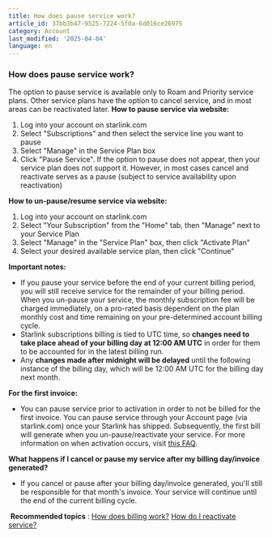 ```yaml
---
title: How does pause service work?
article_id: 37bb3b47-9525-7224-5f0a-6d016ce26975
category: Account
last_modified: '2025-04-04'
language: en
---
```


### How does pause service work?
The option to pause service is available only to Roam and Priority service plans. Other service plans have the option to cancel service, and in most areas can be reactivated later.
**How to pause service via website:**
  1. Log into your account on starlink.com
  2. Select "Subscriptions" and then select the service line you want to pause
  3. Select "Manage" in the Service Plan box
  4. Click "Pause Service". If the option to pause does not appear, then your service plan does not support it. However, in most cases cancel and reactivate serves as a pause (subject to service availability upon reactivation)


**How to un-pause/resume service via website:**
  1. Log into your account on starlink.com
  2. Select "Your Subscription" from the "Home" tab, then "Manage" next to your Service Plan
  3. Select "Manage" in the "Service Plan" box, then click "Activate Plan"
  4. Select your desired available service plan, then click "Continue"


**Important notes:**
  * If you pause your service before the end of your current billing period, you will still receive service for the remainder of your billing period. When you un-pause your service, the monthly subscription fee will be charged immediately, on a pro-rated basis dependent on the plan monthly cost and time remaining on your pre-determined account billing cycle.
  * Starlink subscriptions billing is tied to UTC time, so **changes need to take place ahead of your billing day at 12:00 AM UTC** in order for them to be accounted for in the latest billing run. 
  * Any **changes made after midnight will be delayed** until the following instance of the billing day, which will be 12:00 AM UTC for the billing day next month.


**For the first invoice:**
  * You can pause service prior to activation in order to not be billed for the first invoice. You can pause service through your Account page (via starlink.com) once your Starlink has shipped. Subsequently, the first bill will generate when you un-pause/reactivate your service. For more information on when activation occurs, visit [this FAQ](https://www.starlink.com/support/article/<https:/support.starlink.com/?topic=6f4bf543-476c-c0c2-166c-485756acea90>).


**What happens if I cancel or pause my service after my billing day/invoice generated?**
  * If you cancel or pause after your billing day/invoice generated, you'll still be responsible for that month's invoice. Your service will continue until the end of the current billing cycle.


​
**Recommended topics** :
[How does billing work?](https://www.starlink.com/support/article/<https:/support.starlink.com/?topic=6f4bf543-476c-c0c2-166c-485756acea90>)
[How do I reactivate service?](https://www.starlink.com/support/article/<https:/support.starlink.com/?topic=b48d1f99-6343-7a14-795a-142a7a1351a1>)